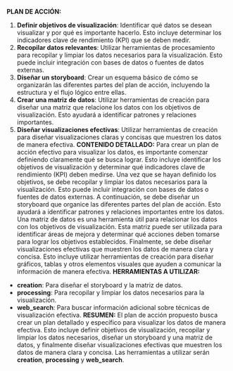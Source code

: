 **PLAN DE ACCIÓN:**
1. **Definir objetivos de visualización**: Identificar qué datos se desean visualizar y por qué es importante hacerlo. Esto incluye determinar los indicadores clave de rendimiento (KPI) que se deben medir.
2. **Recopilar datos relevantes**: Utilizar herramientas de procesamiento para recopilar y limpiar los datos necesarios para la visualización. Esto puede incluir integración con bases de datos o fuentes de datos externas.
3. **Diseñar un storyboard**: Crear un esquema básico de cómo se organizarán las diferentes partes del plan de acción, incluyendo la estructura y el flujo lógico entre ellas.
4. **Crear una matriz de datos**: Utilizar herramientas de creación para diseñar una matriz que relacione los datos con los objetivos de visualización. Esto ayudará a identificar patrones y relaciones importantes.
5. **Diseñar visualizaciones efectivas**: Utilizar herramientas de creación para diseñar visualizaciones claras y concisas que muestren los datos de manera efectiva.
**CONTENIDO DETALLADO:**
Para crear un plan de acción efectivo para visualizar los datos, es importante comenzar definiendo claramente qué se busca lograr. Esto incluye identificar los objetivos de visualización y determinar qué indicadores clave de rendimiento (KPI) deben medirse.
Una vez que se hayan definido los objetivos, se debe recopilar y limpiar los datos necesarios para la visualización. Esto puede incluir integración con bases de datos o fuentes de datos externas.
A continuación, se debe diseñar un storyboard que organice las diferentes partes del plan de acción. Esto ayudará a identificar patrones y relaciones importantes entre los datos.
Una matriz de datos es una herramienta útil para relacionar los datos con los objetivos de visualización. Esta matriz puede ser utilizada para identificar áreas de mejora y determinar qué acciones deben tomarse para lograr los objetivos establecidos.
Finalmente, se debe diseñar visualizaciones efectivas que muestren los datos de manera clara y concisa. Esto incluye utilizar herramientas de creación para diseñar gráficos, tablas y otros elementos visuales que ayuden a comunicar la información de manera efectiva.
**HERRAMIENTAS A UTILIZAR:**
* **creation**: Para diseñar el storyboard y la matriz de datos.
* **processing**: Para recopilar y limpiar los datos necesarios para la visualización.
* **web_search**: Para buscar información adicional sobre técnicas de visualización efectiva.
**RESUMEN:**
El plan de acción propuesto busca crear un plan detallado y específico para visualizar los datos de manera efectiva. Esto incluye definir objetivos de visualización, recopilar y limpiar los datos necesarios, diseñar un storyboard y una matriz de datos, y finalmente diseñar visualizaciones efectivas que muestren los datos de manera clara y concisa. Las herramientas a utilizar serán **creation**, **processing** y **web_search**.